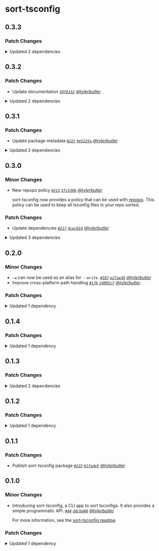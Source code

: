 # sort-tsconfig

## 0.3.3

### Patch Changes

<details><summary>Updated 2 dependencies</summary>

<small>

[`b0d8cb9`](https://github.com/tylerbutler/tools-monorepo/commit/b0d8cb9a9ee27a0b778ee58055bcbdd7d6d9b4eb) [`08e571f`](https://github.com/tylerbutler/tools-monorepo/commit/08e571f028e868d5db1c337e51804f5884cd2f4a) [`08e571f`](https://github.com/tylerbutler/tools-monorepo/commit/08e571f028e868d5db1c337e51804f5884cd2f4a)

</small>

- `@tylerbu/cli-api@0.8.0`
- `@tylerbu/fundamentals@0.3.0`

</details>

## 0.3.2

### Patch Changes

- Update documentation _[`39f8132`](https://github.com/tylerbutler/tools-monorepo/commit/39f81320a5245759b9a797105ac5ffe3caf996f9) [@tylerbutler](https://github.com/tylerbutler)_

<details><summary>Updated 2 dependencies</summary>

<small>

[`0028315`](https://github.com/tylerbutler/tools-monorepo/commit/002831523cc6483c79c217dc3e8026ccf2def98e) [`39f8132`](https://github.com/tylerbutler/tools-monorepo/commit/39f81320a5245759b9a797105ac5ffe3caf996f9)

</small>

- `@tylerbu/cli-api@0.7.3`
- `@tylerbu/fundamentals@0.2.3`

</details>

## 0.3.1

### Patch Changes

- Update package metadata _[`#221`](https://github.com/tylerbutler/tools-monorepo/pull/221) [`9e5225a`](https://github.com/tylerbutler/tools-monorepo/commit/9e5225abfb67af1575af13dff60830d8da28eafd) [@tylerbutler](https://github.com/tylerbutler)_

<details><summary>Updated 2 dependencies</summary>

<small>

[`9e5225a`](https://github.com/tylerbutler/tools-monorepo/commit/9e5225abfb67af1575af13dff60830d8da28eafd)

</small>

- `@tylerbu/fundamentals@0.2.2`
- `@tylerbu/cli-api@0.7.2`

</details>

## 0.3.0

### Minor Changes

- New repopo policy _[`#213`](https://github.com/tylerbutler/tools-monorepo/pull/213) [`3fc530b`](https://github.com/tylerbutler/tools-monorepo/commit/3fc530bad66259339547b3d8ec12b9265daea9a5) [@tylerbutler](https://github.com/tylerbutler)_

  sort-tsconfig now provides a policy that can be used with [repopo](https://github.com/tylerbutler/tools-monorepo/tree/main/packages/repopo#repopo---police-the-files-in-your-git-repo-with-extensible-policies). This policy can be used to keep all tsconfig files
  in your repo sorted.

### Patch Changes

- Update dependencies _[`#217`](https://github.com/tylerbutler/tools-monorepo/pull/217) [`dcec014`](https://github.com/tylerbutler/tools-monorepo/commit/dcec014dfb70e5804a7535b5b8b9a3406f3e623d) [@tylerbutler](https://github.com/tylerbutler)_

<details><summary>Updated 3 dependencies</summary>

<small>

[`3fc530b`](https://github.com/tylerbutler/tools-monorepo/commit/3fc530bad66259339547b3d8ec12b9265daea9a5) [`c97a565`](https://github.com/tylerbutler/tools-monorepo/commit/c97a56518d9726667531aa71de9445fed8d56b96) [`1108950`](https://github.com/tylerbutler/tools-monorepo/commit/1108950a7732dcc3ac9b8da10bd014bfec6c45b7) [`dcec014`](https://github.com/tylerbutler/tools-monorepo/commit/dcec014dfb70e5804a7535b5b8b9a3406f3e623d) [`84c4185`](https://github.com/tylerbutler/tools-monorepo/commit/84c4185e76186c3489a4b70e3a3015ba289df139)

</small>

- `repopo@0.5.0`
- `@tylerbu/fundamentals@0.2.1`
- `@tylerbu/cli-api@0.7.1`

</details>

## 0.2.0

### Minor Changes

- `-w` can now be used as an alias for `--write`. _[`#187`](https://github.com/tylerbutler/tools-monorepo/pull/187) [`e27ae36`](https://github.com/tylerbutler/tools-monorepo/commit/e27ae3682d093eb61c2cb31de787ec378287db4f) [@tylerbutler](https://github.com/tylerbutler)_
- Improve cross-platform path handling _[`#176`](https://github.com/tylerbutler/tools-monorepo/pull/176) [`2d095c7`](https://github.com/tylerbutler/tools-monorepo/commit/2d095c7828037fc58147d0aa487b736dbd345472) [@tylerbutler](https://github.com/tylerbutler)_

### Patch Changes

<details><summary>Updated 1 dependency</summary>

<small>

[`a4b7624`](https://github.com/tylerbutler/tools-monorepo/commit/a4b7624cceea2f7246391c2d54329010cbb145ff) [`ede1957`](https://github.com/tylerbutler/tools-monorepo/commit/ede19579ffc630f6e176046c6e11e170849a0d48) [`33b9c01`](https://github.com/tylerbutler/tools-monorepo/commit/33b9c01ed2d5d0c4bdb32262f549531650c48ad0) [`2d095c7`](https://github.com/tylerbutler/tools-monorepo/commit/2d095c7828037fc58147d0aa487b736dbd345472)

</small>

- `@tylerbu/cli-api@0.7.0`

</details>

## 0.1.4

### Patch Changes

<details><summary>Updated 1 dependency</summary>

<small>

[`7406bbf`](https://github.com/tylerbutler/tools-monorepo/commit/7406bbf1131028058178d53f4e64564660c4d495)

</small>

- `@tylerbu/cli-api@0.6.1`

</details>

## 0.1.3

### Patch Changes

<details><summary>Updated 2 dependencies</summary>

<small>

[`5d688c2`](https://github.com/tylerbutler/tools-monorepo/commit/5d688c20a5f4648ead495ea6d3a4c01430346b2a) [`b894a2d`](https://github.com/tylerbutler/tools-monorepo/commit/b894a2dfd5538247d1a625b423e61b437207f137) [`b894a2d`](https://github.com/tylerbutler/tools-monorepo/commit/b894a2dfd5538247d1a625b423e61b437207f137)

</small>

- `@tylerbu/fundamentals@0.2.0`
- `@tylerbu/cli-api@0.6.0`

</details>

## 0.1.2

### Patch Changes

<details><summary>Updated 1 dependency</summary>

<small>

[`f803610`](https://github.com/tylerbutler/tools-monorepo/commit/f803610f64936c5d49d862b2f4240ea248fe3f76)

</small>

- `@tylerbu/cli-api@0.5.0`

</details>

## 0.1.1

### Patch Changes

- Publish sort-tsconfig package _[`#123`](https://github.com/tylerbutler/tools-monorepo/pull/123) [`61fade5`](https://github.com/tylerbutler/tools-monorepo/commit/61fade577c27a6ad55c79d997eb42ecc0ca9abe9) [@tylerbutler](https://github.com/tylerbutler)_

## 0.1.0

### Minor Changes

- Introducing sort-tsconfig, a CLI app to sort tsconfigs. It also provides a simple programmatic API. _[`#44`](https://github.com/tylerbutler/tools-monorepo/pull/44) [`ddcbd48`](https://github.com/tylerbutler/tools-monorepo/commit/ddcbd48a161d8be666ff537316fa018d8c0b7ad8) [@tylerbutler](https://github.com/tylerbutler)_

  For more information, see the [sort-tsconfig readme](https://github.com/tylerbutler/tools-monorepo/blob/main/packages/sort-tsconfig/README.md).

### Patch Changes

<details><summary>Updated 1 dependency</summary>

<small>

[`cbdec3f`](https://github.com/tylerbutler/tools-monorepo/commit/cbdec3f7b3daa4ec642b44a5de046fff8420f15a) [`d55c982`](https://github.com/tylerbutler/tools-monorepo/commit/d55c982f960b56a79f0e0d35dd9102a25882032f)

</small>

- `@tylerbu/cli-api@0.4.0`

</details>
